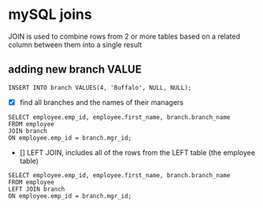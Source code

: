 # mySQL joins

<p>JOIN is used to combine rows from 2 or more tables based on a related column between them into a single result</p>

## adding new branch VALUE

```
INSERT INTO branch VALUES(4, 'Buffalo', NULL, NULL);
```

- [x] find all branches and the names of their managers

```
SELECT employee.emp_id, employee.first_name, branch.branch_name
FROM employee
JOIN branch
ON employee.emp_id = branch.mgr_id;
```

- [] LEFT JOIN, includes all of the rows from the LEFT table (the employee table)

```
SELECT employee.emp_id, employee.first_name, branch.branch_name
FROM employee
LEFT JOIN branch
ON employee.emp_id = branch.mgr_id;
```
